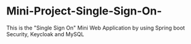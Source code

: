 # Mini-Project-Single-Sign-On-
This is the "Single Sign On"  Mini Web Application by using Spring boot Security, Keycloak and MySQL
